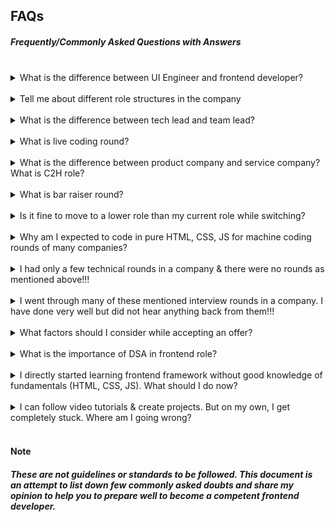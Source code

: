 ## FAQs

##### Frequently/Commonly Asked Questions with Answers

<br>

<details>
  <summary>What is the difference between UI Engineer and frontend developer?</summary>
  
  <br>
  
  Both roles are almost similar in most companies. Expectations for such roles will be as mentioned in the JD (Job description). Few companies dedicate UI Engineer role-specific to designing the webpages only using HTML & CSS. Those require lesser expertise in JavaScript & logic building.
</details>

<br>

<details>
  <summary>Tell me about different role structures in the company</summary>
  
  <br>
  
  Roles/designations vary from company to company. The expectations and skill set are almost the same as explained in the role guide. To make the progression/promotion process motivating for employees, companies also have multi-level roles (SDE1, 2, 3, 4, ...) with a shorter span for each role. Many companies also follow Junior and Senior roles, with higher roles being tech lead/staff engineer.
</details>

<br>

<details>
  <summary>What is the difference between tech lead and team lead?</summary>
  
  <br>
  
  - Tech lead role is equivalent to an SDE3 or higher role, in which the expectation is to have high technical skills besides managing the people technically. Most of the companies give this designation to a person who manages more than one developer.
  - Team lead role is equivalent associate manager role or higher role, in which the expectation is to have excellent soft skills besides good technical knowledge. Most of the companies give this designation to a person who manages more than one person (need not be technical)
</details>

<br>

<details>
  <summary>What is live coding round?</summary>
  
  <br>
  
  Live coding is generally a part of an interview round, where the candidate has to share the screen and write the program or code snippet. Also, the candidate has to explain the approach while solving the program.
</details>

<br>

<details>
  <summary>What is the difference between product company and service company? What is C2H role?</summary>
  
  <br>
  
  - Product companies do have their own product and employees work for it. Quality of work and compensation are usually better
  - Service companies work for others product and give services to them. (Quality of work is not guaranteed as work can vary project to project)
  - C2H Contract to Hire is a role in which consultancies outsource developer to work for other companies (usually for product companies)
</details>

<br>

<details>
  <summary>What is bar raiser round?</summary>
  
  <br>
  
  Bar raiser round is a special technical round conducted to decide if the candidate is eligible or not. It is conducted generally in the below scenarios
  - There are multiple eligible candidates for the same role, but vacancies are fewer
  - The interview panel is not sure if the candidate is eligible for the role or not even after a couple of interview rounds
  - The interview panel thinks the candidate is eligible for the higher role and is ready to check the eligibility of the candidate
</details>

<br>

<details>
  <summary>Is it fine to move to a lower role than my current role while switching?</summary>

  <br>
  
  Roles/designations vary from company to company. If the opportunity and compensation match your needs, moving to such a role should not be a problem.
</details>

<br>

<details>
  <summary>Why am I expected to code in pure HTML, CSS, JS for machine coding rounds of many companies?</summary>

  <br>
  
  Frontend development at its core, HTML, CSS, and JS. A person with strong knowledge of these can adapt to different libraries & frameworks with ease.
</details>

<br>

<details>
  <summary>I had only a few technical rounds in a company & there were no rounds as mentioned above!!!</summary>

  <br>
  
  Companies follow the interview structure which best suits them. And depending on various factors (previous interviews, offer acceptance, conversion ratio, etc.) They adjust the interview processes.
</details>

<br>

<details>
  <summary>I went through many of these mentioned interview rounds in a company. I have done very well but did not hear anything back from them!!!</summary>

  <br>
  
  - Selection criteria depend on various factors such as technical skills, soft skills, current company, previous company, the reason for the switch, etc. Interviews in which you think you have performed well may not be what the company is thinking. 
  - That said, the candidate deserves to know the application status after completing the interview process. Unfortunately, many companies (even well-known) ignore communicating the result to the candidate if rejected.
  - It is good to drop a mail requesting the status of the interview and expect feedback. Instead of getting disappointed, consider it as an interview experience. It isn't recommended to post on social media to defame the company.
</details>

<br>

<details>
  <summary>What factors should I consider while accepting an offer?</summary>

  <br>
  
  - Work culture
  - Compensation (fixed pay + variable pay + joining bonus)
  - Technologies in use
  - Roles & Responsibilities
  - Interview process
  - Yearly increment/hike
  - Policies (insurance, parents insurance, provident fund, WFH benefits)
  - Leaves (paid + casual + sick) and holidays (10+ yearly and weekends)
  - Company vision and review
  - ESOPs (employee shares)
  - Work shift/timings and flexibility
  - Skills of colleagues & seniors etc.
</details>

<br>

<details>
  <summary>What is the importance of DSA in frontend role?</summary>

  <br>
  
  Data structures and algorithms help to improve problem-solving capabilities and to optimize the solutions. Like web apps we are building nowadays are frontend heavy, problems/tasks to be coded efficiently. Many companies look for good knowledge of DSA, and hands-on will help you. However, advanced DSA is not very essential for general frontend development.
</details>

<br>

<details>
  <summary>I directly started learning frontend framework without good knowledge of fundamentals (HTML, CSS, JS). What should I do now?</summary>

  <br>
  
  One of the below approaches you can follow
  - If you aim for a long term and have enough time, start learning the fundamentals i.e. HTML, CSS, JS. It can be taken up, parallelly along with your routine work. Create a learning roadmap for yourself. It is more academic and organized.
  - If you aim to improve your skills on what you are working on daily, you can explore & study the fundamentals as and when you face the challenges. It is a practical approach but has no roadmap and is unorganized.
</details>

<br>

<details>
  <summary>I can follow video tutorials & create projects. But on my own, I get completely stuck. Where am I going wrong?</summary>

  <br>
  
  It is a common problem with most of us. Video tutorials take a lot of effort and trials by experts. But these videos are then converted to tutorials which include only the functional code and happy flow. Hence, it feels easy to follow while watching. As a suggestion, follow these tutorials only to understand the concepts and practice the coding yourself. Also, you can switch to reading the books, which will give your brain more work and will help you to think more to understand & come up with solutions (though it is time consuming)
</details>

<br>

#### Note

##### These are not guidelines or standards to be followed. This document is an attempt to list down few commonly asked doubts and share my opinion to help you to prepare well to become a competent frontend developer.
